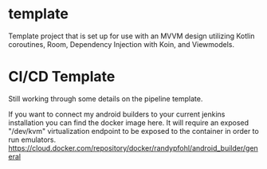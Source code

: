 # template
Template project that is set up for use with an MVVM design utilizing Kotlin coroutines, Room, Dependency Injection with Koin, and Viewmodels.

# CI/CD Template
Still working through some details on the pipeline template.

If you want to connect my android builders to your current jenkins installation you can find the docker image here. It will require an exposed "/dev/kvm" virtualization endpoint to be exposed to the container in order to run emulators. 
https://cloud.docker.com/repository/docker/randypfohl/android_builder/general
